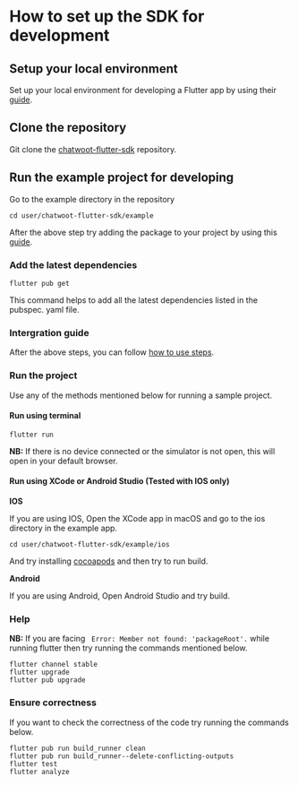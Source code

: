 # How to set up the SDK for development

## Setup your local environment

Set up your local environment for developing a Flutter app by using their [guide](https://docs.flutter.dev/get-started/install).

## Clone the repository

Git clone the [chatwoot-flutter-sdk](https://github.com/chatwoot/chatwoot-flutter-sdk) repository.

## Run the example project for developing

Go to the example directory in the repository

```
cd user/chatwoot-flutter-sdk/example
```

After the above step try adding the package to your project by using this [guide](https://github.com/chatwoot/chatwoot-flutter-sdk#2-add-the-package-to-your-project).

### Add the latest dependencies

```
flutter pub get
```

This command helps to add all the latest dependencies listed in the pubspec. yaml file.

### Intergration guide

After the above steps, you can follow [how to use steps](https://github.com/chatwoot/chatwoot-flutter-sdk#3-how-to-use).

### Run the project

Use any of the methods mentioned below for running a sample project.

#### Run using terminal

```
flutter run
```

**NB:** If there is no device connected or the simulator is not open, this will open in your default browser.

#### Run using XCode or Android Studio (Tested with IOS only)

**IOS**

If you are using IOS, Open the XCode app in macOS and go to the ios directory in the example app.

```
cd user/chatwoot-flutter-sdk/example/ios
```

And try installing [cocoapods](https://cocoapods.org/) and then try to run build.

**Android**

If you are using Android, Open Android Studio and try build.

### Help

**NB:**
If you are facing ` Error: Member not found: 'packageRoot'.` while running flutter then try running the commands mentioned below.

```
flutter channel stable
flutter upgrade
flutter pub upgrade
```

### Ensure correctness

If you want to check the correctness of the code try running the commands below.

```
flutter pub run build_runner clean
flutter pub run build_runner--delete-conflicting-outputs
flutter test
flutter analyze
```
